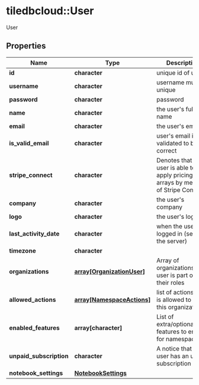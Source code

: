 # tiledbcloud::User

User
## Properties
Name | Type | Description | Notes
------------ | ------------- | ------------- | -------------
**id** | **character** | unique id of user | [optional] 
**username** | **character** | username must be unique | 
**password** | **character** | password | [optional] 
**name** | **character** | the user&#39;s full, real name | [optional] 
**email** | **character** | the user&#39;s email | [optional] 
**is_valid_email** | **character** | user&#39;s email is validated to be correct | [optional] [readonly] 
**stripe_connect** | **character** | Denotes that the user is able to apply pricing to arrays by means of Stripe Connect | [optional] [readonly] 
**company** | **character** | the user&#39;s company | [optional] 
**logo** | **character** | the user&#39;s logo | [optional] 
**last_activity_date** | **character** | when the user last logged in (set by the server) | [optional] [readonly] 
**timezone** | **character** |  | [optional] 
**organizations** | [**array[OrganizationUser]**](OrganizationUser.md) | Array of organizations a user is part of and their roles | [optional] [readonly] 
**allowed_actions** | [**array[NamespaceActions]**](NamespaceActions.md) | list of actions user is allowed to do on this organization | [optional] 
**enabled_features** | **array[character]** | List of extra/optional/beta features to enable for namespace | [optional] [readonly] 
**unpaid_subscription** | **character** | A notice that the user has an unpaid subscription | [optional] [readonly] 
**notebook_settings** | [**NotebookSettings**](NotebookSettings.md) |  | [optional] 


